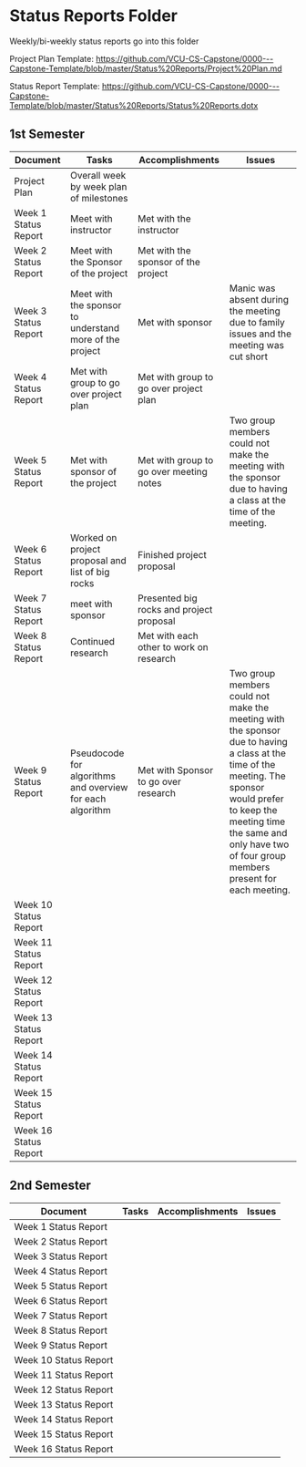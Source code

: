 # Status Reports Folder
Weekly/bi-weekly status reports go into this folder

Project Plan Template: https://github.com/VCU-CS-Capstone/0000---Capstone-Template/blob/master/Status%20Reports/Project%20Plan.md

Status Report Template: https://github.com/VCU-CS-Capstone/0000---Capstone-Template/blob/master/Status%20Reports/Status%20Reports.dotx

## 1st Semester

| Document | Tasks | Accomplishments | Issues |
|---|---|---|---|
| Project Plan | Overall week by week plan of milestones | | |
| Week 1 Status Report | Meet with instructor | Met with the instructor | |
| Week 2 Status Report | Meet with the Sponsor of the project | Met with the sponsor of the project | |
| Week 3 Status Report | Meet with the sponsor to understand more of the project | Met with sponsor | Manic was absent during the meeting due to family issues and the meeting was cut short|
| Week 4 Status Report | Met with group to go over project plan | Met with group to go over project plan | |
| Week 5 Status Report | Met with sponsor of the project | Met with group to go over meeting notes | Two group members could not make the meeting with the sponsor due to having a class at the time of the meeting. |
| Week 6 Status Report | Worked on project proposal and list of big rocks | Finished project proposal | |
| Week 7 Status Report | meet with sponsor | Presented big rocks and project proposal |  |
| Week 8 Status Report | Continued research | Met with each other to work on research | |
| Week 9 Status Report | Pseudocode for algorithms and overview for each algorithm | Met with Sponsor to go over research | Two group members could not make the meeting with the sponsor due to having a class at the time of the meeting. The sponsor would prefer to keep the meeting time the same and only have two of four group members present for each meeting. |
| Week 10 Status Report | | | |
| Week 11 Status Report | | | |
| Week 12 Status Report | | | |
| Week 13 Status Report | | | |
| Week 14 Status Report | | | |
| Week 15 Status Report | | | |
| Week 16 Status Report | | | |

## 2nd Semester

| Document | Tasks | Accomplishments| Issues |
|---|---|---|---|
| Week 1 Status Report | | | |
| Week 2 Status Report | | | |
| Week 3 Status Report | | | |
| Week 4 Status Report | | | |
| Week 5 Status Report | | | |
| Week 6 Status Report | | | |
| Week 7 Status Report | | | |
| Week 8 Status Report | | | |
| Week 9 Status Report | | | |
| Week 10 Status Report | | | |
| Week 11 Status Report | | | |
| Week 12 Status Report | | | |
| Week 13 Status Report | | | |
| Week 14 Status Report | | | |
| Week 15 Status Report | | | |
| Week 16 Status Report | | | |

